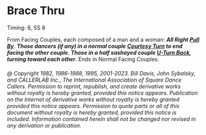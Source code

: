 
# Brace Thru

Timing: 6, SS 8

From Facing Couples, each composed of a man and a woman:
***All Right [Pull By](../b1/pull_by.md)***.
***Those dancers (if any) in a normal couple
[Courtesy Turn](../b1/courtesy_turn.md)
to end facing the other couple. Those in
a half sashayed couple [U-Turn Back](../b1/turn_back.md),
turning toward each other***.
Ends in Normal Facing Couples.

###### @ Copyright 1982, 1986-1988, 1995, 2001-2023. Bill Davis, John Sybalsky, and CALLERLAB Inc., The International Association of Square Dance Callers. Permission to reprint, republish, and create derivative works without royalty is hereby granted, provided this notice appears. Publication on the Internet of derivative works without royalty is hereby granted provided this notice appears. Permission to quote parts or all of this document without royalty is hereby granted, provided this notice is included. Information contained herein shall not be changed nor revised in any derivation or publication.
